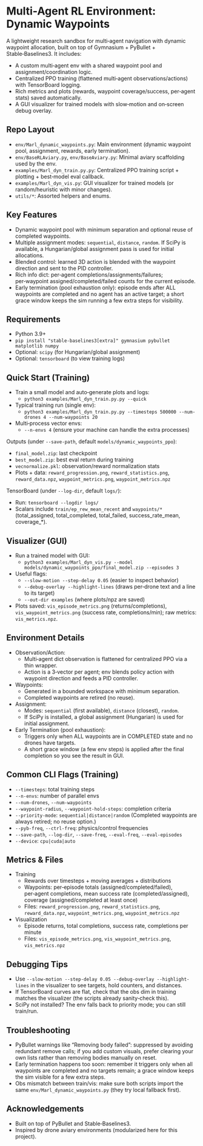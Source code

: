 Multi-Agent RL Environment: Dynamic Waypoints
=============================================

A lightweight research sandbox for multi‑agent navigation with dynamic waypoint allocation, built on top of Gymnasium + PyBullet + Stable‑Baselines3. It includes:

- A custom multi‑agent env with a shared waypoint pool and assignment/coordination logic.
- Centralized PPO training (flattened multi‑agent observations/actions) with TensorBoard logging.
- Rich metrics and plots (rewards, waypoint coverage/success, per‑agent stats) saved automatically.
- A GUI visualizer for trained models with slow‑motion and on‑screen debug overlay.


Repo Layout
-----------
- `env/Marl_dynamic_waypoints.py`: Main environment (dynamic waypoint pool, assignment, rewards, early termination).
- `env/BaseRLAviary.py`, `env/BaseAviary.py`: Minimal aviary scaffolding used by the env.
- `examples/Marl_dyn_train.py.py`: Centralized PPO training script + plotting + best‑model eval callback.
- `examples/Marl_dyn_vis.py`: GUI visualizer for trained models (or random/heuristic with minor changes).
- `utils/*`: Assorted helpers and enums.


Key Features
------------
- Dynamic waypoint pool with minimum separation and optional reuse of completed waypoints.
- Multiple assignment modes: `sequential`, `distance`, `random`. If SciPy is available, a Hungarian/global assignment pass is used for initial allocations.
- Blended control: learned 3D action is blended with the waypoint direction and sent to the PID controller.
- Rich info dict: per‑agent completions/assignments/failures; per‑waypoint assigned/completed/failed counts for the current episode.
- Early termination (pool exhaustion only): episode ends after ALL waypoints are completed and no agent has an active target; a short grace window keeps the sim running a few extra steps for visibility.


Requirements
------------
- Python 3.9+
- `pip install "stable-baselines3[extra]" gymnasium pybullet matplotlib numpy`
- Optional: `scipy` (for Hungarian/global assignment)
- Optional: `tensorboard` (to view training logs)


Quick Start (Training)
----------------------
- Train a small model and auto‑generate plots and logs:
  - `python3 examples/Marl_dyn_train.py.py --quick`
- Typical training run (single env):
  - `python3 examples/Marl_dyn_train.py.py --timesteps 500000 --num-drones 4 --num-waypoints 20`
- Multi‑process vector envs:
  - `--n-envs 4` (ensure your machine can handle the extra processes)

Outputs (under `--save-path`, default `models/dynamic_waypoints_ppo`):
- `final_model.zip`: last checkpoint
- `best_model.zip`: best eval return during training
- `vecnormalize.pkl`: observation/reward normalization stats
- Plots + data: `reward_progression.png`, `reward_statistics.png`, `reward_data.npz`, `waypoint_metrics.png`, `waypoint_metrics.npz`

TensorBoard (under `--log-dir`, default `logs/`):
- Run: `tensorboard --logdir logs/`
- Scalars include `train/ep_rew_mean_recent` and `waypoints/*` (total_assigned, total_completed, total_failed, success_rate_mean, coverage_*).


Visualizer (GUI)
----------------
- Run a trained model with GUI:
  - `python3 examples/Marl_dyn_vis.py --model models/dynamic_waypoints_ppo/final_model.zip --episodes 3`
- Useful flags:
  - `--slow-motion --step-delay 0.05` (easier to inspect behavior)
  - `--debug-overlay --highlight-lines` (draws per‑drone text and a line to its target)
  - `--out-dir examples` (where plots/npz are saved)
- Plots saved: `vis_episode_metrics.png` (returns/completions), `vis_waypoint_metrics.png` (success rate, completions/min); raw metrics: `vis_metrics.npz`.


Environment Details
-------------------
- Observation/Action:
  - Multi‑agent dict observation is flattened for centralized PPO via a thin wrapper.
  - Action is a 3‑vector per agent; env blends policy action with waypoint direction and feeds a PID controller.
- Waypoints:
  - Generated in a bounded workspace with minimum separation.
  - Completed waypoints are retired (no reuse).
- Assignment:
  - Modes: `sequential` (first available), `distance` (closest), `random`.
  - If SciPy is installed, a global assignment (Hungarian) is used for initial assignment.
- Early Termination (pool exhaustion):
  - Triggers only when ALL waypoints are in COMPLETED state and no drones have targets.
  - A short grace window (a few env steps) is applied after the final completion so you see the result in GUI.


Common CLI Flags (Training)
---------------------------
- `--timesteps`: total training steps
- `--n-envs`: number of parallel envs
- `--num-drones`, `--num-waypoints`
- `--waypoint-radius`, `--waypoint-hold-steps`: completion criteria
- `--priority-mode`: `sequential|distance|random`
  (Completed waypoints are always retired; no reuse option.)
- `--pyb-freq`, `--ctrl-freq`: physics/control frequencies
- `--save-path`, `--log-dir`, `--save-freq`, `--eval-freq`, `--eval-episodes`
- `--device`: `cpu|cuda|auto`


Metrics & Files
---------------
- Training
  - Rewards over timesteps + moving averages + distributions
  - Waypoints: per‑episode totals (assigned/completed/failed), per‑agent completions, mean success rate (completed/assigned), coverage (assigned/completed at least once)
  - Files: `reward_progression.png`, `reward_statistics.png`, `reward_data.npz`, `waypoint_metrics.png`, `waypoint_metrics.npz`
- Visualization
  - Episode returns, total completions, success rate, completions per minute
  - Files: `vis_episode_metrics.png`, `vis_waypoint_metrics.png`, `vis_metrics.npz`


Debugging Tips
--------------
- Use `--slow-motion --step-delay 0.05 --debug-overlay --highlight-lines` in the visualizer to see targets, hold counters, and distances.
- If TensorBoard curves are flat, check that the obs dim in training matches the visualizer (the scripts already sanity‑check this).
- SciPy not installed? The env falls back to priority mode; you can still train/run.


Troubleshooting
---------------
- PyBullet warnings like “Removing body failed”: suppressed by avoiding redundant remove calls; if you add custom visuals, prefer clearing your own lists rather than removing bodies manually on reset.
- Early termination happens too soon: remember it triggers only when all waypoints are completed and no targets remain; a grace window keeps the sim visible for a few extra steps.
- Obs mismatch between train/vis: make sure both scripts import the same `env/Marl_dynamic_waypoints.py` (they try local fallback first).


Acknowledgements
----------------
- Built on top of PyBullet and Stable‑Baselines3.
- Inspired by drone aviary environments (modularized here for this project).


